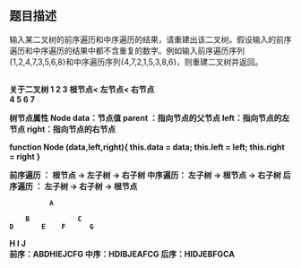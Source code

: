 ## 题目描述
  输入某二叉树的前序遍历和中序遍历的结果，请重建出该二叉树。假设输入的前序遍历和中序遍历的结果中都不含重复的数字。例如输入前序遍历序列{1,2,4,7,3,5,6,8}和中序遍历序列{4,7,2,1,5,3,8,6}，则重建二叉树并返回。


## 
<strong>关于二叉树 </srtong>
      1
  2      3        根节点<   左节点< 右节点  
4   5  6   7    

树节点属性  Node
   data：节点值
   parent ：指向节点的父节点
   left：指向节点的左节点
   right：指向节点的右节点

function Node (data,left,right){
  this.data = data;
  this.left = left;
  this.right = right
}

  前序遍历 ： 根节点  -> 左子树  -> 右子树
  中序遍历：  左子树  -> 根节点  ->  右子树
  后序遍历 ： 左子树  -> 右子树  ->  根节点

              A

        B            C
    D       E    F      G
H      I  J    
前序：ABDHIEJCFG
中序：HDIBJEAFCG
后序：HIDJEBFGCA